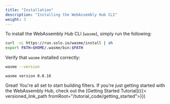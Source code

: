 ```yaml
---
title: "Installation"
description: "Installing the WebAssembly Hub CLI"
weight: 3
---
```


To install the WebAssembly Hub CLI (`wasme`), simply run the following:

```bash
curl -sL https://run.solo.io/wasme/install | sh
export PATH=$HOME/.wasme/bin:$PATH
```

Verify that `wasme` installed correctly:
```bash
wasme --version
```

```
wasme version 0.0.16
```

Great! You're all set to start building filters. If you're just getting started with the WebAssembly Hub, check out the [Getting Started Tutorial]({{< versioned_link_path fromRoot="/tutorial_code/getting_started">}})
